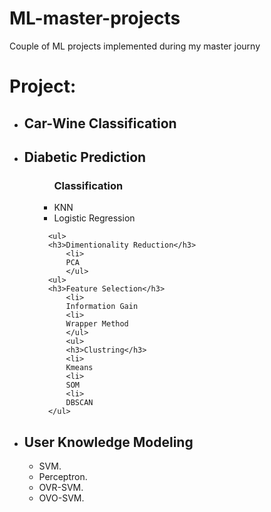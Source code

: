 <h1> ML-master-projects</h1>
Couple of ML projects implemented during my master journy 


<h1> Project: </h1>
<ul>
  <li>
  <h2>Car-Wine Classification</h2>
  
  <li>
  <h2>Diabetic Prediction</h2>
    <ul>
      <ul>
      <h3>Classification</h3>
          <li>
          KNN
          <li>
          Logistic Regression
      </ul>
      
      <ul>
      <h3>Dimentionality Reduction</h3>
          <li>
          PCA 
          </ul>
      <ul>
      <h3>Feature Selection</h3>
          <li>
          Information Gain
          <li>
          Wrapper Method
          </ul>
          <ul>
          <h3>Clustring</h3>
          <li>
          Kmeans
          <li>
          SOM
          <li>
          DBSCAN
      </ul>
   </ul>
   <li>
  <h2>User Knowledge Modeling</h2>
    <ul>
      <li>
      SVM.
      <li>
      Perceptron.
      <li>
      OVR-SVM.
      <li>
      OVO-SVM.
    </ul>
  </ul>
